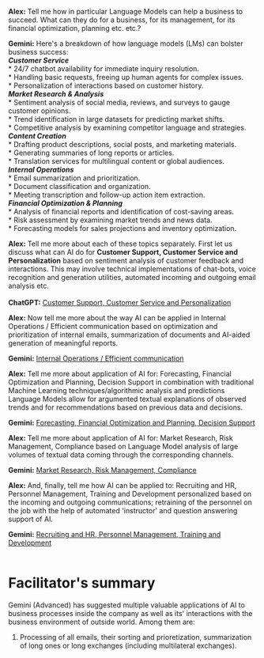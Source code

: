 
<b>Alex:</b> Tell me how in particular Language Models can help a business to succeed. What can they do for a business, for its management, for its financial optimization, planning etc. etc.?


<b>Gemini:</b> Here's a breakdown of how language models (LMs) can bolster business success:
			<br><b><i>Customer Service</i></b>
				<br>* 24/7 chatbot availability for immediate inquiry resolution.
				<br>* Handling basic requests, freeing up human agents for complex issues.
				<br>* Personalization of interactions based on customer history.
			<br><b><i>Market Research & Analysis</i></b>
				<br>* Sentiment analysis of social media, reviews, and surveys to gauge customer opinions.
				<br>* Trend identification in large datasets for predicting market shifts. 
				<br>* Competitive analysis by examining competitor language and strategies.
			<br><b><i>Content Creation</i></b>
				<br>* Drafting product descriptions, social posts, and marketing materials.
				<br>* Generating summaries of long reports or articles.
				<br>* Translation services for multilingual content or global audiences.
			<br><b><i>Internal Operations</i></b>
				<br>* Email summarization and prioritization.
				<br>* Document classification and organization.
				<br>* Meeting transcription and follow-up action item extraction.
			<br><b><i>Financial Optimization & Planning</i></b>
				<br>* Analysis of financial reports and identification of cost-saving areas.
				<br>* Risk assessment by examining market trends and news data.
				<br>* Forecasting models for sales projections and inventory optimization.

    
<b>Alex:</b> Tell me more about each of these topics separately. First let us discuss what can AI do for <b>Customer Support, Customer Service and Personalization</b> based on sentiment analysis of customer feedback and interactions. This may involve technical implementations of chat-bots, voice recognition and generation utilities, automated incoming and outgoing email analysis etc. <br><br>
<b>ChatGPT:</b> [Customer Support, Customer Service and Personalization](https://github.com/ai-dialogue-facilitator/how-can-ai-help-business/blob/main/gemini/customer_support_personalization.md)

<b>Alex:</b> Now tell me more about the way AI can be applied in Internal Operations / Efficient communication based on optimization and prioritization of internal emails, summarization of documents and AI-aided generation of meaningful reports.

<b>Gemini:</b> [Internal Operations / Efficient communication](https://github.com/ai-dialogue-facilitator/how-can-ai-help-business/blob/main/gemini/internal_operations_communication.md)

<b>Alex:</b> Tell me more about application of AI for: Forecasting, Financial Optimization and Planning, Decision Support in combination with traditional Machine Learning techniques/algorithmic analysis and predictions Language Models allow for argumented textual explanations of observed trends and for recommendations based on previous data and decisions.<br>

<b>Gemini:</b> [Forecasting, Financial Optimization and Planning, Decision Support](https://github.com/ai-dialogue-facilitator/how-can-ai-help-business/blob/main/gemini/forecasting_optimization_planning.md)

<b>Alex:</b> Tell me more about application of AI for:  Market Research, Risk Management, Compliance based on Language Model analysis of large volumes of textual data coming through the corresponding channels.

<b>Gemini:</b> [Market Research, Risk Management, Compliance](https://github.com/ai-dialogue-facilitator/how-can-ai-help-business/blob/main/gemini/market_risk_compliance.md)

<b>Alex:</b> And, finally, tell me how AI can be applied to: Recruiting and HR, Personnel Management, Training and Development personalized based on the incoming and outgoing communications; retraining of the personnel on the job with the help of automated 'instructor' and question answering support of AI.

<b>Gemini:</b> [Recruiting and HR, Personnel Management, Training and Development](https://github.com/ai-dialogue-facilitator/how-can-ai-help-business/blob/main/gemini/recruiting_personnel_training.md)<br><br>

# Facilitator's summary
Gemini (Advanced) has suggested multiple valuable applications of AI to business processes inside the company as well as its' interactions with the business environment of outside world. Among them are:
1. Processing of all emails, their sorting and prioretization, summarization of long ones or long exchanges (including multilateral exchanges).


